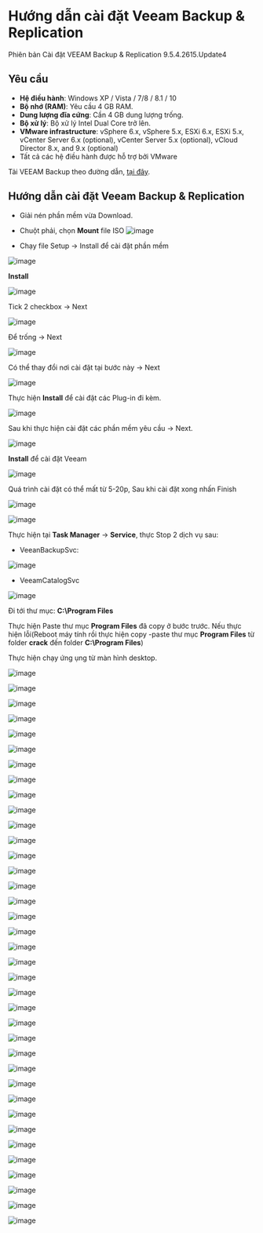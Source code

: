 # Hướng dẫn cài đặt Veeam Backup & Replication
 Phiên bản Cài đặt VEEAM Backup & Replication 9.5.4.2615.Update4
## Yêu cầu
* **Hệ điều hành**: Windows XP / Vista / 7/8 / 8.1 / 10
* **Bộ nhớ (RAM)**: Yêu cầu 4 GB RAM.
* **Dung lượng đĩa cứng**: Cần 4 GB dung lượng trống.
* **Bộ xử lý**: Bộ xử lý Intel Dual Core trở lên.
* **VMware infrastructure**: vSphere 6.x, vSphere 5.x, ESXi 6.x, ESXi 5.x, vCenter Server 6.x (optional), vCenter Server 5.x (optional), vCloud Director 8.x, and 9.x (optional)
* Tất cả các hệ điều hành được hỗ trợ bởi VMware

Tải VEEAM Backup theo đường dẫn, [tại đây](https://drive.google.com/file/d/1Y2N3jqScBqb1BGyobGX2Da7l87O60CPI/view).

## Hướng dẫn cài đặt Veeam Backup & Replication
* Giải nén phần mềm vừa Download.
* Chuột phải, chọn **Mount** file ISO
![image](/images/Screenshot_1.png)

* Chạy file Setup -> Install để cài đặt phần mềm


![image](/images/Screenshot_2.png)

**Install**

![image](/images/Screenshot_3.png)

Tick 2 checkbox -> Next 

![image](/images/Screenshot_4.png)

Để trống -> Next 

![image](/images/Screenshot_5.png)

Có thể thay đổi nơi cài đặt tại bước này -> Next 

![image](/images/Screenshot_6.png)

Thực hiện **Install** để cài đặt các Plug-in đi kèm.

![image](/images/Screenshot_7.png)

Sau khi thực hiện cài đặt các phần mềm yêu cầu -> Next.

![image](/images/Screenshot_8.png)

**Install** để cài đặt Veeam

![image](/images/Screenshot_9.png)

Quá trình cài đặt có thể mất từ 5-20p, Sau khi cài đặt xong nhấn Finish

![image](/images/Screenshot_10.png)


![image](/images/Screenshot_11.png)

Thực hiện tại **Task Manager** -> **Service**, thực Stop 2 dịch vụ sau:

* VeeanBackupSvc:

![image](/images/Screenshot_12.png)


* VeeamCatalogSvc



![image](/images/Screenshot_13.png)

Đi tới thư mục:  **C:\Program Files**

Thực hiện Paste thư mục **Program Files** đã copy ở bước trước. Nếu thực hiện lỗi(Reboot máy tính rồi thực hiện copy -paste thư mục **Program Files** từ folder **crack** đến folder **C:\Program Files**)

Thực hiện chạy ứng ụng từ màn hình desktop.


![image](/images/Screenshot_14.png)



![image](/images/Screenshot_15.png)



![image](/images/Screenshot_16.png)



![image](/images/Screenshot_17.png)



![image](/images/Screenshot_18.png)



![image](/images/Screenshot_19.png)



![image](/images/Screenshot_20.png)



![image](/images/Screenshot_21.png)



![image](/images/Screenshot_22.png)



![image](/images/Screenshot_23.png)



![image](/images/Screenshot_24.png)



![image](/images/Screenshot_25.png)



![image](/images/Screenshot_26.png)



![image](/images/Screenshot_27.png)



![image](/images/Screenshot_28.png)



![image](/images/Screenshot_29.png)



![image](/images/Screenshot_30.png)



![image](/images/Screenshot_31.png)



![image](/images/Screenshot_32.png)



![image](/images/Screenshot_33.png)



![image](/images/Screenshot_34.png)



![image](/images/Screenshot_35.png)



![image](/images/Screenshot_36.png)



![image](/images/Screenshot_37.png)



![image](/images/Screenshot_38.png)



![image](/images/Screenshot_39.png)



![image](/images/Screenshot_40.png)



![image](/images/Screenshot_41.png)



![image](/images/Screenshot_42.png)



![image](/images/Screenshot_43.png)



![image](/images/Screenshot_44.png)



![image](/images/Screenshot_45.png)



![image](/images/Screenshot_46.png)



![image](/images/Screenshot_47.png)



![image](/images/Screenshot_48.png)



![image](/images/Screenshot_49.png)



![image](/images/Screenshot_50.png)